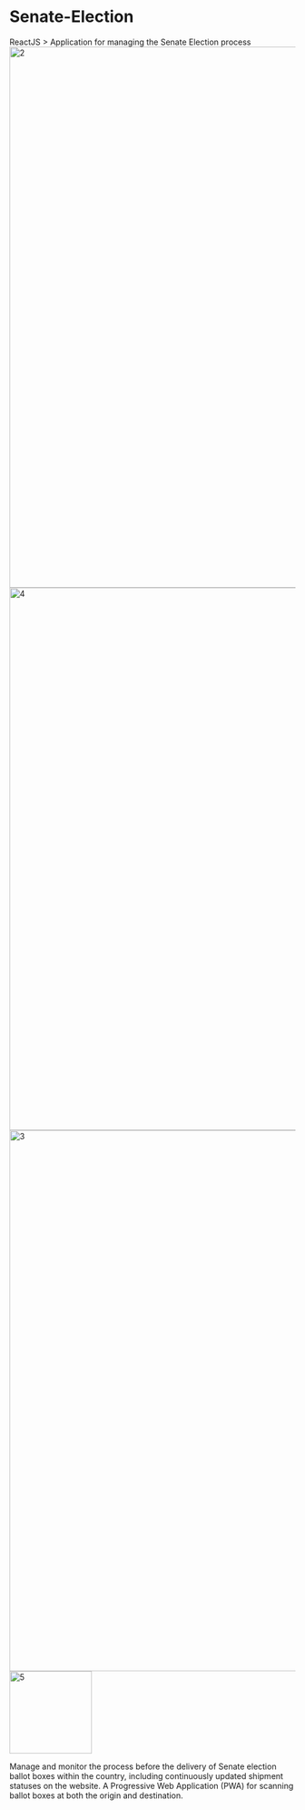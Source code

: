 # Senate-Election
ReactJS > Application for managing the Senate Election process
<img width="951" alt="2" src="https://github.com/user-attachments/assets/09ac85c8-7986-443a-a881-e2dfc68bc9a6">
<img width="954" alt="4" src="https://github.com/user-attachments/assets/50ffe74a-7ac6-4210-b0be-48b30ab27ed6">
<img width="951" alt="3" src="https://github.com/user-attachments/assets/9f21b3bb-44c0-407d-ad83-b32bc94c29cd">
<img width="145" alt="5" src="https://github.com/user-attachments/assets/9af498d9-baff-4780-b313-99186aba6774">


Manage and monitor the process before the delivery of Senate election ballot boxes within the country, including continuously updated shipment statuses on the website. A Progressive Web Application (PWA) for scanning ballot boxes at both the origin and destination.

